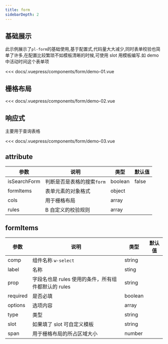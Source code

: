 ```yaml
---
title: form
sidebarDepth: 2
---
```


## 基础展示

此示例展示了`pl-form`的基础使用,基于配置式,代码量大大减少,同时表单校验也简单了许多,在配置比较繁琐不如模板清晰的时候,可使用 slot 用模板编写.如 demo 中活动时间这个表单项

<demo-block>

<form-demo-01 slot="source"></form-demo-01>

<<< docs/.vuepress/components/form/demo-01.vue

</demo-block>

## 栅格布局

<demo-block>

<form-demo-02 slot="source"></form-demo-02>

<<< docs/.vuepress/components/form/demo-02.vue

</demo-block>

## 响应式

主要用于查询表格

<demo-block>

<form-demo-03 slot="source"></form-demo-03>

<<< docs/.vuepress/components/form/demo-03.vue

</demo-block>

## attribute

| 参数         | 说明                       | 类型    | 默认值 |
| ------------ | -------------------------- | ------- | ------ |
| isSearchForm | 判断是否是表格的搜索`form` | boolean | false  |
| formItems    | 表单元素的对象格式         | object  |        |
| cols         | 用于栅格布局               | array   |        |
| rules        | B 自定义的校验规则         | array   |        |

## formItems

| 参数     | 说明                                                | 类型    | 默认值 |
| -------- | --------------------------------------------------- | ------- | ------ |
| comp     | 组件名称 `w-select`                                 | string  |        |
| label    | 名称                                                | sting   |        |
| prop     | 字段名也是 rules 使用的条件，所有组件都默认的 rules | string  |        |
| required | 是否必填                                            | boolean |        |
| options  | 选项内容                                            | array   |        |
| type     | 类型                                                | string  |        |
| slot     | 如果填了 slot 可自定义模板                          | string  |        |
| span     | 用于栅格布局的所占区域大小                          | number  |        |
